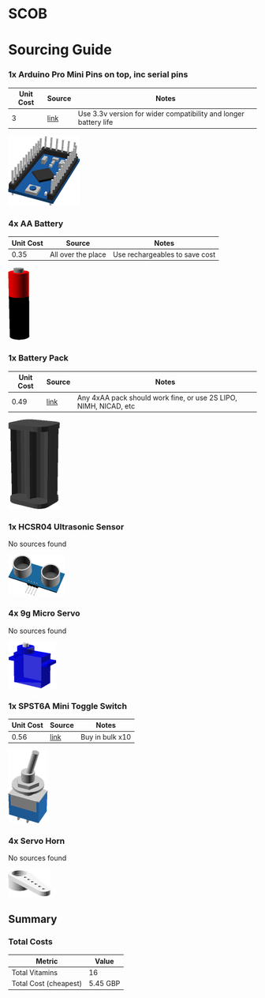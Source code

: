 # SCOB
# Sourcing Guide

### 1x Arduino Pro Mini Pins on top, inc serial pins

Unit Cost | Source | Notes 
--- | --- | --- 
3 | [link](http://www.aliexpress.com/item/CP2102-Module-Pro-Mini-Module-Atmega328-3-3V-8M-For-Arduinoi-Compatible-With-Nano-Free-Shipping/2002847394.html) | Use 3.3v version for wider compatibility and longer battery life

![](../vitamins/images/ArduinoProMiniPinsontopincserialpins_view.png) 



### 4x AA Battery

Unit Cost | Source | Notes 
--- | --- | --- 
0.35 | All over the place | Use rechargeables to save cost

![](../vitamins/images/AABattery_view.png) 



### 1x Battery Pack

Unit Cost | Source | Notes 
--- | --- | --- 
0.49 | [link](http://www.aliexpress.com/item/Black-Color-2-2-AA-Battery-1-5V-Holder-Storage-Boxes-for-DIY-Experiment-Test-Cascade/1981330624.html) | Any 4xAA pack should work fine, or use 2S LIPO, NIMH, NICAD, etc

![](../vitamins/images/BatteryPack_view.png) 



### 1x HCSR04 Ultrasonic Sensor

No sources found

![](../vitamins/images/HCSR04UltrasonicSensor_view.png) 



### 4x 9g Micro Servo

No sources found

![](../vitamins/images/9gMicroServo_view.png) 



### 1x SPST6A Mini Toggle Switch

Unit Cost | Source | Notes 
--- | --- | --- 
0.56 | [link](http://www.ebay.co.uk/itm/10x-Mini-Toggle-Switch-6A-SPST-ON-OFF-/251443706793?) | Buy in bulk x10

![](../vitamins/images/SPST6AMiniToggleSwitch_view.png) 



### 4x Servo Horn

No sources found

![](../vitamins/images/ServoHorn_view.png) 






## Summary

### Total Costs

Metric | Value 
--- | --- 
Total Vitamins | 16
Total Cost (cheapest) | 5.45 GBP


